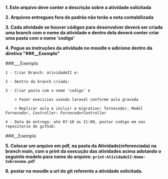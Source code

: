 **1. Este arquivo deve conter a descrição sobre a atividade solicitada**

**2. Arquivos entregues fora do padrão não terão a nota contabilizada**

**3. Cada atividade se houver códigos para desenvolver deverá ser
criada uma branch com o nome da atividade e dentro dela deverá conter criar uma pasta com o nome 'codigo'**

**4. Pegue as instruções da atividade no moodle e adicione dentro da diretiva "###__Exemplo"**

###___Exemplo
   
    1 - Criar Branch: atividadeII e:
    
    2 - Dentro da branch criada: 

    3 - Criar pasta com o nome 'codigo' e

        > Fazer execicios usando laravel conforme aula gravada

        > Replicar aula e incluir a migration: fornecedor, Model Fornecedor, Controller: FornecedorController

    4 - Data de entrega: até 07-10 as 21:00, postar codigo em seu repositorio do github:
    
###__Exemplo


**5. Colocar um arquivo em pdf, na pasta da Atividade(referenciada) na branch main, com o print da execução das atividades acima adotando o seguinte modelo para nome do arquivo: ```print-AtividadeII-Nome-Sobrenome.pdf```**

**6. postar no moodle a url do git referente a atividade solicitada.**

